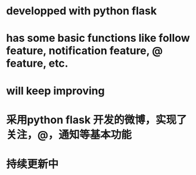# developped with python flask 
# has some basic functions like follow feature, notification feature, @ feature, etc.
# will keep improving
# 采用python flask 开发的微博，实现了关注，@，通知等基本功能
# 持续更新中
